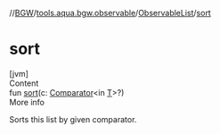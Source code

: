 //[BGW](../../../index.md)/[tools.aqua.bgw.observable](../index.md)/[ObservableList](index.md)/[sort](sort.md)



# sort  
[jvm]  
Content  
fun [sort](sort.md)(c: [Comparator](https://docs.oracle.com/javase/8/docs/api/java/util/Comparator.html)<in [T](index.md)>?)  
More info  


Sorts this list by given comparator.

  



